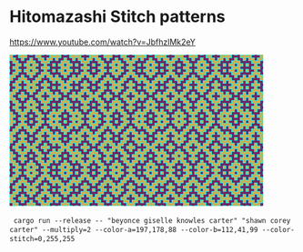 # Hitomazashi Stitch patterns

https://www.youtube.com/watch?v=JbfhzlMk2eY

![Example](./example.png)

```
 cargo run --release -- "beyonce giselle knowles carter" "shawn corey carter" --multiply=2 --color-a=197,178,88 --color-b=112,41,99 --color-stitch=0,255,255
```
